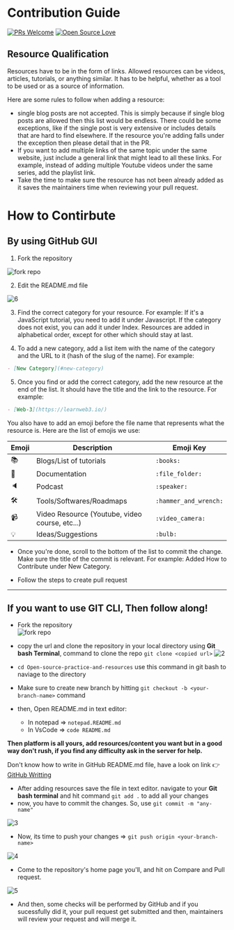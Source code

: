 # Contribution Guide
[![PRs Welcome](https://img.shields.io/badge/PRs-welcome-brightgreen.svg?style=flat-square)](https://makeapullrequest.com)
[![Open Source Love](https://firstcontributions.github.io/open-source-badges/badges/open-source-v1/open-source.svg)](https://github.com/firstcontributions/open-source-badges)

## Resource Qualification
Resources have to be in the form of links. Allowed resources can be videos, articles, tutorials, or anything similar. It has to be helpful, whether as a tool to be used or as a source of information.

Here are some rules to follow when adding a resource: 

* single blog posts are not accepted. This is simply because if single blog posts are allowed then this list would be endless. There could be some exceptions, like if the single post is very extensive or includes details that are hard to find elsewhere. If the resource you're adding falls under the exception then please detail that in the PR.
* If you want to add multiple links of the same topic under the same website, just include a general link that might lead to all these links. For example, instead of adding multiple Youtube videos under the same series, add the playlist link.
* Take the time to make sure the resource has not been already added as it saves the maintainers time when reviewing your pull request.


# How to Contirbute

## By using GitHub GUI

 1. Fork the repository  

 ![fork repo](https://user-images.githubusercontent.com/75534912/189517485-d55527ac-9691-4a06-ab4c-d062eb9f2b0f.jpg)

 2. Edit the README.md file

 ![6](https://user-images.githubusercontent.com/75534912/189521460-97bf6f77-6e72-4507-aea0-7dee9deb1630.jpg)

 3. Find the correct category for your resource. For example: If it's a JavaScript tutorial, you need to add it under Javascript. If the category does not exist, you can add it under Index. Resources are added in alphabetical order, except for other which should stay at last.

 4. To add a new category, add a list item with the name of the category and the URL to it (hash of the slug of the name). For example:

```markdown
- [New Category](#new-category)
```

 5. Once you find or add the correct category, add the new resource at the end of the list. It should have the title and the link to the resource. For example:
 
 ```markdown
 - [Web-3](https://learnweb3.io/)
 ```

You also have to add an emoji before the file name that represents what the resource is. Here are the list of emojis we use:

| Emoji        | Description                                      | Emoji Key       |
|--------------|--------------------------------------------------|-----------------|
|:books:       |Blogs/List of tutorials                           |`:books:`        |
|:file_folder: |Documentation                                     |`:file_folder:`  |
|:speaker:     |Podcast                                           |`:speaker:`      |
|:hammer_and_wrench:      |Tools/Softwares/Roadmaps               |`:hammer_and_wrench:`|
|:video_camera:|Video Resource (Youtube, video course, etc...)    |`:video_camera:` |
|:bulb:        |Ideas/Suggestions                                 |`:bulb:`         |

* Once you're done, scroll to the bottom of the list to commit the change. Make sure the title of the commit is relevant. For example: Added How to Contribute under New Category.

* Follow the steps to create pull request
---

## If you want to use GIT CLI, Then follow along!

* Fork the repository  
![fork repo](https://user-images.githubusercontent.com/75534912/189517485-d55527ac-9691-4a06-ab4c-d062eb9f2b0f.jpg)

* copy the url and clone the repository in your local directory using **Git bash Terminal**, command to clone the repo `git clone <copied url>`
![2](https://user-images.githubusercontent.com/75534912/189518091-a59611bb-e9de-4c48-ad41-fbc420f9c672.jpg)
* `cd Open-source-practice-and-resources` use this command in git bash to naviage to the directory
* Make sure to create new branch by hitting `git checkout -b <your-branch-name>` command
* then, Open README.md in text editor:
  * In notepad => `notepad.README.md`
  * In VsCode => `code README.md`

**Then platform is all yours, add resources/content you want but in a good way don't rush, if you find any difficulty ask in the server for help.**

Don't know how to write in GitHub README.md file, have a look on link 👉	
[GitHub Writting](https://docs.github.com/en/get-started/writing-on-github/getting-started-with-writing-and-formatting-on-github/basic-writing-and-formatting-syntax)

* After adding resources save the file in text editor. navigate to your **Git bash terminal** and hit command `git add .` to add all your changes
* now, you have to commit the changes. So, use `git commit -m "any-name"`

![3](https://user-images.githubusercontent.com/75534912/189518667-877d00e6-c3ed-4a12-8d04-f38790dd873c.jpg)

* Now, its time to push your changes => `git push origin <your-branch-name>`

![4](https://user-images.githubusercontent.com/75534912/189518703-d2219677-57f0-4148-95fd-fc907c45b935.jpg)

* Come to the repository's home page you'll, and hit on Compare and Pull request.

![5](https://user-images.githubusercontent.com/75534912/189518817-166a2a12-eb70-422a-995b-a613968b4c2b.jpg)

* And then, some checks will be performed by GitHub and if you sucessfully did it, your pull request get submitted and then, maintainers will review your request and will merge it.
